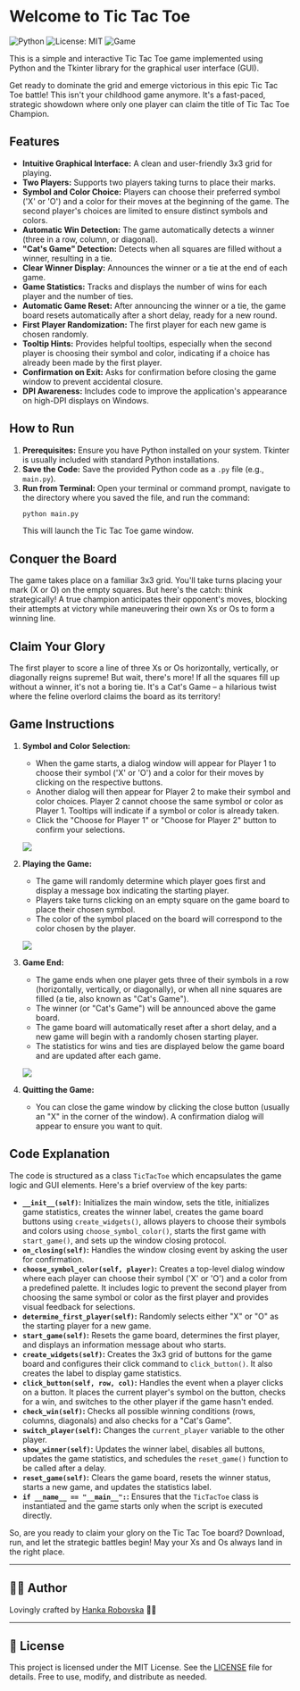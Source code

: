 # Welcome to Tic Tac Toe

![Python](https://img.shields.io/badge/Made%20with-Python-blue?logo=python)
![License: MIT](https://img.shields.io/badge/License-MIT-green.svg)
![Game](https://img.shields.io/badge/Game-TicTacToe-red?logo=python)

This is a simple and interactive Tic Tac Toe game implemented using Python and the Tkinter library for the graphical user interface (GUI).

Get ready to dominate the grid and emerge victorious in this epic Tic Tac Toe battle! This isn't your childhood game anymore. It's a fast-paced, strategic showdown where only one player can claim the title of Tic Tac Toe Champion.

## Features

* **Intuitive Graphical Interface:** A clean and user-friendly 3x3 grid for playing.
* **Two Players:** Supports two players taking turns to place their marks.
* **Symbol and Color Choice:** Players can choose their preferred symbol ('X' or 'O') and a color for their moves at the beginning of the game. The second player's choices are limited to ensure distinct symbols and colors.
* **Automatic Win Detection:** The game automatically detects a winner (three in a row, column, or diagonal).
* **"Cat's Game" Detection:** Detects when all squares are filled without a winner, resulting in a tie.
* **Clear Winner Display:** Announces the winner or a tie at the end of each game.
* **Game Statistics:** Tracks and displays the number of wins for each player and the number of ties.
* **Automatic Game Reset:** After announcing the winner or a tie, the game board resets automatically after a short delay, ready for a new round.
* **First Player Randomization:** The first player for each new game is chosen randomly.
* **Tooltip Hints:** Provides helpful tooltips, especially when the second player is choosing their symbol and color, indicating if a choice has already been made by the first player.
* **Confirmation on Exit:** Asks for confirmation before closing the game window to prevent accidental closure.
* **DPI Awareness:** Includes code to improve the application's appearance on high-DPI displays on Windows.

  
## How to Run

1.  **Prerequisites:** Ensure you have Python installed on your system. Tkinter is usually included with standard Python installations.
2.  **Save the Code:** Save the provided Python code as a `.py` file (e.g., `main.py`).
3.  **Run from Terminal:** Open your terminal or command prompt, navigate to the directory where you saved the file, and run the command:
    ```bash
    python main.py
    ```
    This will launch the Tic Tac Toe game window.

## Conquer the Board

The game takes place on a familiar 3x3 grid. You'll take turns placing your mark (X or O) on the empty squares. But here's the catch: think strategically! A true champion anticipates their opponent's moves, blocking their attempts at victory while maneuvering their own Xs or Os to form a winning line.

## Claim Your Glory

The first player to score a line of three Xs or Os horizontally, vertically, or diagonally reigns supreme! But wait, there's more! If all the squares fill up without a winner, it's not a boring tie. It's a  Cat's Game – a hilarious twist where the feline overlord claims the board as its territory!

## Game Instructions

1.  **Symbol and Color Selection:**
    * When the game starts, a dialog window will appear for Player 1 to choose their symbol ('X' or 'O') and a color for their moves by clicking on the respective buttons.
    * Another dialog will then appear for Player 2 to make their symbol and color choices. Player 2 cannot choose the same symbol or color as Player 1. Tooltips will indicate if a symbol or color is already taken.
    * Click the "Choose for Player 1" or "Choose for Player 2" button to confirm your selections.

    ![](https://github.com/hrosicka/TicTacToe/blob/master/doc/symbol_color.png)

2.  **Playing the Game:**
    * The game will randomly determine which player goes first and display a message box indicating the starting player.
    * Players take turns clicking on an empty square on the game board to place their chosen symbol.
    * The color of the symbol placed on the board will correspond to the color chosen by the player.
  
    ![](https://github.com/hrosicka/TicTacToe/blob/master/doc/who_starts.png)
    
3.  **Game End:**
    * The game ends when one player gets three of their symbols in a row (horizontally, vertically, or diagonally), or when all nine squares are filled (a tie, also known as "Cat's Game").
    * The winner (or "Cat's Game") will be announced above the game board.
    * The game board will automatically reset after a short delay, and a new game will begin with a randomly chosen starting player.
    * The statistics for wins and ties are displayed below the game board and are updated after each game.

    ![](https://github.com/hrosicka/TicTacToe/blob/master/doc/tic_tac_toe.png)
      
4.  **Quitting the Game:**
    * You can close the game window by clicking the close button (usually an "X" in the corner of the window). A confirmation dialog will appear to ensure you want to quit.

## Code Explanation

The code is structured as a class `TicTacToe` which encapsulates the game logic and GUI elements. Here's a brief overview of the key parts:

* **`__init__(self)`:** Initializes the main window, sets the title, initializes game statistics, creates the winner label, creates the game board buttons using `create_widgets()`, allows players to choose their symbols and colors using `choose_symbol_color()`, starts the first game with `start_game()`, and sets up the window closing protocol.
* **`on_closing(self)`:** Handles the window closing event by asking the user for confirmation.
* **`choose_symbol_color(self, player)`:** Creates a top-level dialog window where each player can choose their symbol ('X' or 'O') and a color from a predefined palette. It includes logic to prevent the second player from choosing the same symbol or color as the first player and provides visual feedback for selections.
* **`determine_first_player(self)`:** Randomly selects either "X" or "O" as the starting player for a new game.
* **`start_game(self)`:** Resets the game board, determines the first player, and displays an information message about who starts.
* **`create_widgets(self)`:** Creates the 3x3 grid of buttons for the game board and configures their click command to `click_button()`. It also creates the label to display game statistics.
* **`click_button(self, row, col)`:** Handles the event when a player clicks on a button. It places the current player's symbol on the button, checks for a win, and switches to the other player if the game hasn't ended.
* **`check_win(self)`:** Checks all possible winning conditions (rows, columns, diagonals) and also checks for a "Cat's Game".
* **`switch_player(self)`:** Changes the `current_player` variable to the other player.
* **`show_winner(self)`:** Updates the winner label, disables all buttons, updates the game statistics, and schedules the `reset_game()` function to be called after a delay.
* **`reset_game(self)`:** Clears the game board, resets the winner status, starts a new game, and updates the statistics label.
* **`if __name__ == "__main__":`:** Ensures that the `TicTacToe` class is instantiated and the game starts only when the script is executed directly.

So, are you ready to claim your glory on the Tic Tac Toe board? Download, run, and let the strategic battles begin! May your Xs and Os always land in the right place.


---

## 👩‍💻 Author

Lovingly crafted by [Hanka Robovska](https://github.com/hrosicka) 👩‍🔬

---

## 📝 License

This project is licensed under the MIT License. See the [LICENSE](./LICENSE) file for details. Free to use, modify, and distribute as needed.
